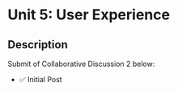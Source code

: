 # Unit 5: User Experience

## Description

Submit of Collaborative Discussion 2 below:
- ✅ Initial Post
